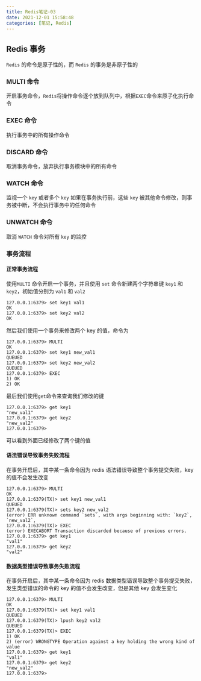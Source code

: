```yaml
---
title: Redis笔记-03
date: 2021-12-01 15:58:48
categories: [笔记, Redis]
---
```


## Redis 事务

`Redis` 的命令是原子性的，而 `Redis` 的事务是非原子性的

### MULTI 命令

开启事务命令，`Redis`将操作命令逐个放到队列中，根据`EXEC`命令来原子化执行命令

### EXEC 命令

执行事务中的所有操作命令

### DISCARD 命令

取消事务命令，放弃执行事务模块中的所有命令

### WATCH 命令

监视一个 `key` 或者多个 `key` 如果在事务执行前，这些 `key` 被其他命令修改，则事务被中断，不会执行事务中的任何命令

### UNWATCH 命令

取消 `WATCH` 命令对所有 `key` 的监控

### 事务流程

#### 正常事务流程

使用`MULTI` 命令开启一个事务，并且使用 `set` 命令新建两个字符串键 `key1` 和 `key2`，初始值分别为 `val1` 和 `val2`

```redis
127.0.0.1:6379> set key1 val1
OK
127.0.0.1:6379> set key2 val2
OK
```

然后我们使用一个事务来修改两个 key 的值，命令为

```redis
127.0.0.1:6379> MULTI
OK
127.0.0.1:6379> set key1 new_val1
QUEUED
127.0.0.1:6379> set key2 new_val2
QUEUED
127.0.0.1:6379> EXEC
1) OK
2) OK
```

最后我们使用`get`命令来查询我们修改的键

```redis
127.0.0.1:6379> get key1
"new_val1"
127.0.0.1:6379> get key2
"new_val2"
127.0.0.1:6379>
```

可以看到外面已经修改了两个键的值

#### 语法错误导致事务失败流程

在事务开启后，其中某一条命令因为 redis 语法错误导致整个事务提交失败，key 的值不会发生改变

```redis
127.0.0.1:6379> MULTI
OK
127.0.0.1:6379(TX)> set key1 new_val1
QUEUED
127.0.0.1:6379(TX)> sets key2 new_val2
(error) ERR unknown command `sets`, with args beginning with: `key2`, `new_val2`,
127.0.0.1:6379(TX)> EXEC
(error) EXECABORT Transaction discarded because of previous errors.
127.0.0.1:6379> get key1
"val1"
127.0.0.1:6379> get key2
"val2"
```

#### 数据类型错误导致事务失败流程

在事务开启后，其中某一条命令因为 redis 数据类型错误导致整个事务提交失败，发生类型错误的命令的 key 的值不会发生改变，但是其他 key 会发生变化

```redis
127.0.0.1:6379> MULTI
OK
127.0.0.1:6379(TX)> set key1 val1
QUEUED
127.0.0.1:6379(TX)> lpush key2 val2
QUEUED
127.0.0.1:6379(TX)> EXEC
1) OK
2) (error) WRONGTYPE Operation against a key holding the wrong kind of value
127.0.0.1:6379> get key1
"val1"
127.0.0.1:6379> get key2
"new_val2"
127.0.0.1:6379>
```
